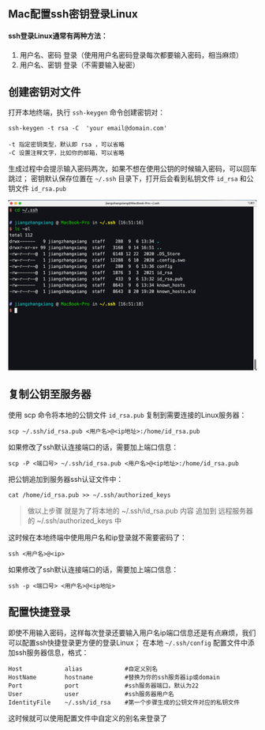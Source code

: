 ## Mac配置ssh密钥登录Linux
#### ssh登录Linux通常有两种方法：
1. 用户名、密码 登录（使用用户名密码登录每次都要输入密码，相当麻烦）
2. 用户名、密钥 登录（不需要输入秘密）

## 创建密钥对文件
打开本地终端，执行 `ssh-keygen` 命令创建密钥对：
```
ssh-keygen -t rsa -C  'your email@domain.com'

-t 指定密钥类型，默认即 rsa ，可以省略
-C 设置注释文字，比如你的邮箱，可以省略
```

生成过程中会提示输入密码两次，如果不想在使用公钥的时候输入密码，可以回车跳过；
密钥默认保存位置在 `~/.ssh` 目录下，打开后会看到私钥文件 `id_rsa` 和公钥文件 `id_rsa.pub`

![An image](../../imge/linux01.png)

## 复制公钥至服务器
使用 scp 命令将本地的公钥文件 `id_rsa.pub` 复制到需要连接的Linux服务器：

```
scp ~/.ssh/id_rsa.pub <用户名>@<ip地址>:/home/id_rsa.pub
```

如果修改了ssh默认连接端口的话，需要加上端口信息：

```
scp -P <端口号> ~/.ssh/id_rsa.pub <用户名>@<ip地址>:/home/id_rsa.pub
```

把公钥追加到服务器ssh认证文件中：

```
cat /home/id_rsa.pub >> ~/.ssh/authorized_keys
```

> 做以上步骤 就是为了将本地的 ~/.ssh/id_rsa.pub 内容 追加到 远程服务器 的 ~/.ssh/authorized_keys 中

这时候在本地终端中使用用户名和ip登录就不需要密码了：

```
ssh <用户名>@<ip>
```

如果修改了ssh默认连接端口的话，需要加上端口信息：

```
ssh -p <端口号> <用户名>@<ip地址>
```

## 配置快捷登录
即使不用输入密码，这样每次登录还要输入用户名ip端口信息还是有点麻烦，我们可以配置ssh快捷登录更方便的登录Linux；
在本地 `~/.ssh/config` 配置文件中添加ssh服务器信息，格式：

```
Host            alias            #自定义别名
HostName        hostname         #替换为你的ssh服务器ip或domain
Port            port             #ssh服务器端口，默认为22
User            user             #ssh服务器用户名
IdentityFile    ~/.ssh/id_rsa    #第一个步骤生成的公钥文件对应的私钥文件
```

这时候就可以使用配置文件中自定义的别名来登录了
